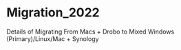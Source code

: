 # Migration_2022
Details of Migrating From Macs + Drobo to Mixed Windows (Primary)/Linux/Mac + Synology
